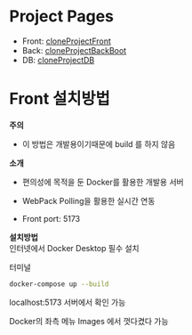 # Project Pages<br>
- Front: [cloneProjectFront](https://github.com/laeongmulti/cloneProjectFront)<br>
- Back: [cloneProjectBackBoot](https://github.com/laeongmulti/cloneProjectBackBoot)<br>
- DB: [cloneProjectDB](https://github.com/laeongmulti/cloneProjectDB)<br>

# Front 설치방법<br>

**주의**<br>
- 이 방법은 개발용이기때문에 build 를 하지 않음

**소개**<br>
- 편의성에 목적을 둔 Docker를 활용한 개발용 서버<br>
- WebPack Polling을 활용한 실시간 연동<br>

- Front port: 5173<br>

**설치방법**<br>
인터넷에서 Docker Desktop 필수 설치<br>

터미널
````bash
docker-compose up --build
````

localhost:5173 서버에서 확인 가능<br>

Docker의 좌측 메뉴 Images 에서 껏다켰다 가능<br>